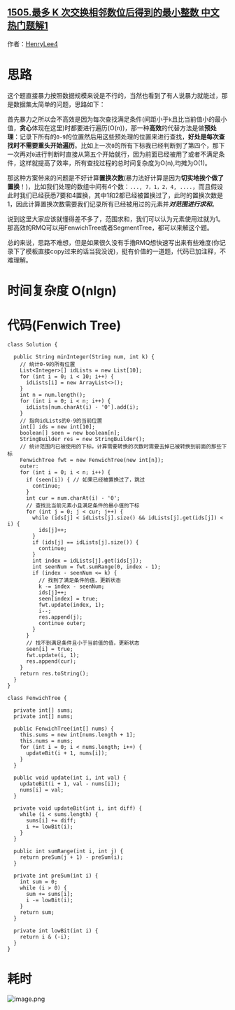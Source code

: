 ## [1505.最多 K 次交换相邻数位后得到的最小整数 中文热门题解1](https://leetcode.cn/problems/minimum-possible-integer-after-at-most-k-adjacent-swaps-on-digits/solutions/100000/java-rmqfenwich-tree-onlgn-by-henrylee4)

作者：[HenryLee4](https://leetcode.cn/u/HenryLee4)
# 思路
这个题直接暴力按照数据规模来说是不行的，当然也看到了有人说暴力就能过，那是数据集太简单的问题，思路如下：

首先暴力之所以会不高效是因为每次查找满足条件(间距小于`k`且比当前值小的最小值，**贪心**体现在这里)时都要进行遍历(O(n))，那一种**高效**的代替方法是做**预处理**：记录下所有的`0-9`的位置然后用这些预处理的位置来进行查找，**好处是每次查找时不需要重头开始遍历**。比如上一次`0`的所有下标我已经判断到了第四个，那下一次再对`0`进行判断时直接从第五个开始就行，因为前面已经被用了或者不满足条件，这样就提高了效率，所有查找过程的总时间复杂度为O(n),均摊为O(1)。

那这种方案带来的问题是不好计算**置换次数**(暴力法好计算是因为**切实地挨个做了置换**！)，比如我们处理的数组中间有4个数：`..., 7，1，2，4, ....`，而且假设此时我们已经获悉7要和4置换，其中1和2都已经被置换过了，此时的置换次数是1，因此计算置换次数需要我们记录所有已经被用过的元素并***对范围进行求和***。

说到这里大家应该就懂得差不多了，范围求和，我们可以认为元素使用过就为1。那高效的RMQ可以用FenwichTree或者SegmentTree，都可以来解这个题。

总的来说，思路不难想，但是如果很久没有手撸RMQ想快速写出来有些难度(你记录下了模板直接copy过来的话当我没说)，挺有价值的一道题，代码已加注释，不难理解。

# 时间复杂度 O(nlgn)

# 代码(Fenwich Tree)
```
class Solution {

  public String minInteger(String num, int k) {
    // 统计0-9的所有位置
    List<Integer>[] idLists = new List[10];
    for (int i = 0; i < 10; i++) {
      idLists[i] = new ArrayList<>();
    }
    int n = num.length();
    for (int i = 0; i < n; i++) {
      idLists[num.charAt(i) - '0'].add(i);
    }
    // 指向idLists的0-9的当前位置
    int[] ids = new int[10];
    boolean[] seen = new boolean[n];
    StringBuilder res = new StringBuilder();
    // 统计范围内已被使用的下标，计算需要转换的次数时需要去掉已被转换到前面的那些下标
    FenwichTree fwt = new FenwichTree(new int[n]);
    outer:
    for (int i = 0; i < n; i++) {
      if (seen[i]) { // 如果已经被置换过了，跳过
        continue;
      }
      int cur = num.charAt(i) - '0';
      // 查找比当前元素小且满足条件的最小值的下标
      for (int j = 0; j < cur; j++) {
        while (ids[j] < idLists[j].size() && idLists[j].get(ids[j]) < i) {
          ids[j]++;
        }
        if (ids[j] == idLists[j].size()) {
          continue;
        }
        int index = idLists[j].get(ids[j]);
        int seenNum = fwt.sumRange(0, index - 1);
        if (index - seenNum <= k) {
          // 找到了满足条件的值，更新状态
          k -= index - seenNum;
          ids[j]++;
          seen[index] = true;
          fwt.update(index, 1);
          i--;
          res.append(j);
          continue outer;
        }
      }
      // 找不到满足条件且小于当前值的值，更新状态
      seen[i] = true;
      fwt.update(i, 1);
      res.append(cur);
    }
    return res.toString();
  }
}

class FenwichTree {

  private int[] sums;
  private int[] nums;

  public FenwichTree(int[] nums) {
    this.sums = new int[nums.length + 1];
    this.nums = nums;
    for (int i = 0; i < nums.length; i++) {
      updateBit(i + 1, nums[i]);
    }
  }

  public void update(int i, int val) {
    updateBit(i + 1, val - nums[i]);
    nums[i] = val;
  }

  private void updateBit(int i, int diff) {
    while (i < sums.length) {
      sums[i] += diff;
      i += lowBit(i);
    }
  }

  public int sumRange(int i, int j) {
    return preSum(j + 1) - preSum(i);
  }

  private int preSum(int i) {
    int sum = 0;
    while (i > 0) {
      sum += sums[i];
      i -= lowBit(i);
    }
    return sum;
  }

  private int lowBit(int i) {
    return i & (-i);
  }
}
```
# 耗时
![image.png](https://pic.leetcode-cn.com/ec2eca959a2f418b2a70e685da169934b9e96661fd6a752129108d6541317e5a-image.png)
